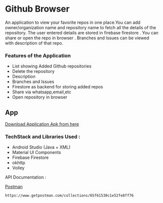 
# Github Browser

An application to view your favorite repos in one place.You can add owner/organization name and repository name to fetch all the details of the repository. The user entered details are stored in firebase firestore . You can share or open the repo in browser . Branches and Issues can be viewed with description of that repo.
### Features of the Application

* List showing Added Github repositories
* Delete the repository
* Description
* Branches and Issues
* Firestore as backend for storing added repos
* Share via whatsapp,email,etc
* Open repository in browser



## App

[Download Application Apk from here](https://drive.google.com/file/d/12lsvmmiMH6SE-vmlgeur5Mm7Xve7qqWa/view?usp=sharing)



### TechStack and Libraries Used :

* Android Studio (Java + XML)
* Material UI Components
* Firebase Firestore 
* okhttp
* Volley

    

API Documentation : 

[Postman](https://www.getpostman.com/collections/65f61530c1e52fe8ff76)
    
    https://www.getpostman.com/collections/65f61530c1e52fe8ff76
    
 
